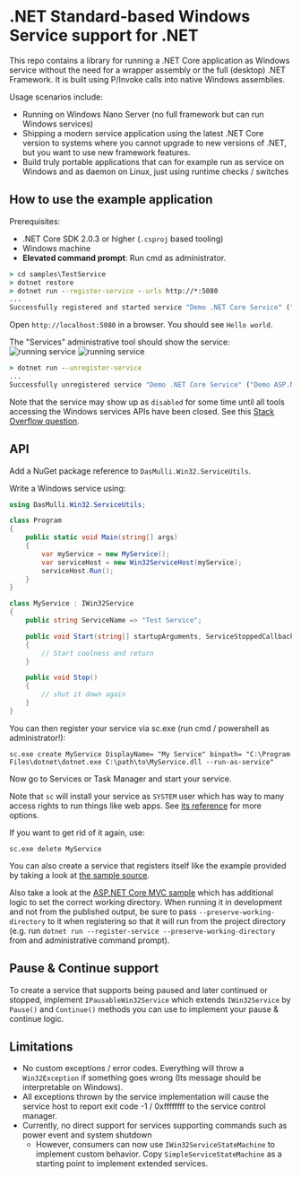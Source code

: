# .NET Standard-based Windows Service support for .NET

This repo contains a library for running a .NET Core application as Windows service without
the need for a wrapper assembly or the full (desktop) .NET Framework.
It is built using P/Invoke calls into native Windows assemblies.

Usage scenarios include:
* Running on Windows Nano Server (no full framework but can run Windows services)
* Shipping a modern service application using the latest .NET Core version to systems
  where you cannot upgrade to new versions of .NET, but you want to use new framework features.
* Build truly portable applications that can for example run as service on Windows and as daemon on Linux,
  just using runtime checks / switches

## How to use the example application
Prerequisites:
* .NET Core SDK 2.0.3 or higher (`.csproj` based tooling)
* Windows machine
* **Elevated command prompt**: Run cmd as administrator.
```cmd
> cd samples\TestService
> dotnet restore
> dotnet run --register-service --urls http://*:5080
...
Successfully registered and started service "Demo .NET Core Service" ("Demo ASP.NET Core Service running on .NET Core")
```
Open `http://localhost:5080` in a browser. You should see `Hello world`.

The "Services" administrative tool should show the service:
![running service](./img/running-service.png)
![running service](./img/running-service-taskmgr.png)

```cmd
> dotnet run --unregister-service
...
Successfully unregistered service "Demo .NET Core Service" ("Demo ASP.NET Core Service running on .NET Core")
```
Note that the service may show up as `disabled` for some time until all tools accessing the Windows services APIs have been closed.
See this [Stack Overflow question](http://stackoverflow.com/questions/20561990/how-to-solve-the-specified-service-has-been-marked-for-deletion-error).

## API

Add a NuGet package reference to `DasMulli.Win32.ServiceUtils`.

Write a Windows service using:

```c#
using DasMulli.Win32.ServiceUtils;

class Program
{
    public static void Main(string[] args)
    {
        var myService = new MyService();
        var serviceHost = new Win32ServiceHost(myService);
        serviceHost.Run();
    }
}

class MyService : IWin32Service
{
    public string ServiceName => "Test Service";

    public void Start(string[] startupArguments, ServiceStoppedCallback serviceStoppedCallback)
    {
        // Start coolness and return
    }

    public void Stop()
    {
        // shut it down again
    }
}
```

You can then register your service via sc.exe (run cmd / powershell as administrator!):

`sc.exe create MyService DisplayName= "My Service" binpath= "C:\Program Files\dotnet\dotnet.exe C:\path\to\MyService.dll --run-as-service"`

Now go to Services or Task Manager and start your service.

Note that `sc` will install your service as `SYSTEM` user which has way to many access rights to run things like web apps.
See [its reference](https://technet.microsoft.com/en-us/library/cc990289(v=ws.11).aspx) for more options.

If you want to get rid of it again, use:

`sc.exe delete MyService`

You can also create a service that registers itself like the example provided by
taking a look at [the sample source](./samples/TestService/Program.cs).

Also take a look at the [ASP.NET Core MVC sample](./samples/MvcTestService) which has additional logic to set the correct working directory.
When running it in development and not from the published output, be sure to pass `--preserve-working-directory` to it when registering
so that it will run from the project directory (e.g. run `dotnet run --register-service --preserve-working-directory` from and administrative
command prompt).

## Pause & Continue support

To create a service that supports being paused and later continued or stopped, implement `IPausableWin32Service` which extends `IWin32Service` by `Pause()` and `Continue()` methods
you can use to implement your pause & continue logic.

## Limitations

* No custom exceptions / error codes. Everything will throw a `Win32Exception` if something goes wrong (Its message should be
  interpretable on Windows).
* All exceptions thrown by the service implementation will cause the service host
  to report exit code -1 / 0xffffffff to the service control manager.
* Currently, no direct support for services supporting commands such as power event and system shutdown
  * However, consumers can now use `IWin32ServiceStateMachine` to implement custom behavior.
    Copy `SimpleServiceStateMachine` as a starting point to implement extended services.
